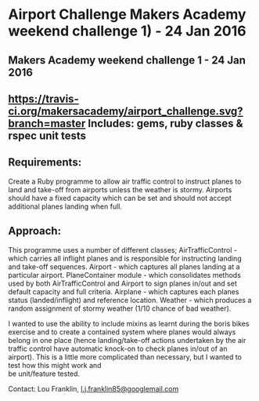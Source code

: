Airport Challenge Makers Academy weekend challenge 1) - 24 Jan 2016
=================
Makers Academy weekend challenge 1 - 24 Jan 2016
------------------------------------------------

https://travis-ci.org/makersacademy/airport_challenge.svg?branch=master
Includes: gems, ruby classes & rspec unit tests
---------
Requirements:
------------
Create a Ruby programme to allow air traffic control to instruct planes to land
and take-off from airports unless the weather is stormy. Airports should have a
fixed capacity which can be set and should not accept additional planes landing
when full.

Approach:
--------
This programme uses a number of different classes;
AirTrafficControl - which carries all inflight planes and is responsible for
instructing landing and take-off sequences.
Airport - which captures all planes landing at a particular airport.
PlaneContainer module - which consolidates methods used by both AirTrafficControl
and Airport to sign planes in/out and set default capacity and full criteria.
Airplane - which captures each planes status (landed/inflight) and reference
location.
Weather - which produces a random assignment of stormy weather (1/10 chance of
bad weather).

I wanted to use the ability to include mixins as learnt during the boris bikes  
exercise and to create a contained system where planes would always belong in
one place (hence landing/take-off actions undertaken by the air traffic control
have automatic knock-on to check planes in/out of an airport). This is a little
more complicated than necessary, but I wanted to test how this might work and  
be unit/feature tested.


Contact: Lou Franklin, l.j.franklin85@googlemail.com
